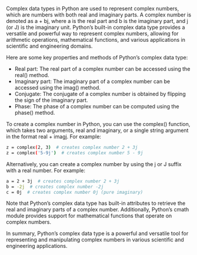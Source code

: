 Complex data types in Python are used to represent complex numbers, which are numbers with both real and imaginary parts. A complex number is denoted as a + bj, where a is the real part and b is the imaginary part, and j (or J) is the imaginary unit. Python’s built-in complex data type provides a versatile and powerful way to represent complex numbers, allowing for arithmetic operations, mathematical functions, and various applications in scientific and engineering domains.

Here are some key properties and methods of Python’s complex data type:

* Real part: The real part of a complex number can be accessed using the real() method.
* Imaginary part: The imaginary part of a complex number can be accessed using the imag() method.
* Conjugate: The conjugate of a complex number is obtained by flipping the sign of the imaginary part.
* Phase: The phase of a complex number can be computed using the phase() method.

To create a complex number in Python, you can use the complex() function, which takes two arguments, real and imaginary, or a single string argument in the format real + imagj. For example:
```bash
z = complex(2, 3)  # creates complex number 2 + 3j
z = complex('5-9j')  # creates complex number 5 - 9j
```

Alternatively, you can create a complex number by using the j or J suffix with a real number. For example:
```bash
a = 2 + 3j  # creates complex number 2 + 3j
b = -2j  # creates complex number -2j
c = 0j  # creates complex number 0j (pure imaginary)
```
Note that Python’s complex data type has built-in attributes to retrieve the real and imaginary parts of a complex number. Additionally, Python’s cmath module provides support for mathematical functions that operate on complex numbers.

In summary, Python’s complex data type is a powerful and versatile tool for representing and manipulating complex numbers in various scientific and engineering applications.

